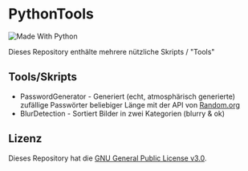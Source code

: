 # PythonTools

![Made With Python](https://forthebadge.com/images/badges/made-with-python.svg)

Dieses Repository enthälte mehrere nützliche Skripts / "Tools"

## Tools/Skripts

- PasswordGenerator - Generiert (echt, atmosphärisch generierte) zufällige Passwörter beliebiger Länge mit der API von [Random.org](https://www.random.org/ "Random.org")
- BlurDetection - Sortiert Bilder in zwei Kategorien (blurry & ok)

## Lizenz

Dieses Repository hat die [GNU General Public License v3.0](https://github.com/Aquitano/PythonTools/blob/main/LICENSE).
